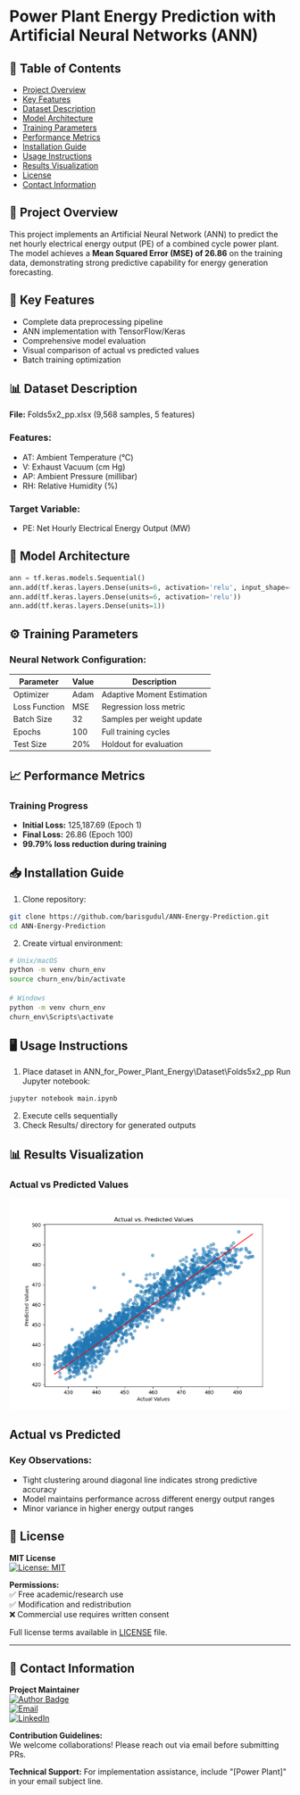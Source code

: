# Power Plant Energy Prediction with Artificial Neural Networks (ANN)

## 📝 Table of Contents
- [Project Overview](#-project-overview)
- [Key Features](#-key-features)
- [Dataset Description](#-dataset-description)
- [Model Architecture](#-model-architecture)
- [Training Parameters](#-training-parameters)
- [Performance Metrics](#-performance-metrics)
- [Installation Guide](#-installation-guide)
- [Usage Instructions](#-usage-instructions)
- [Results Visualization](#-results-visualization)
- [License](#-license)
- [Contact Information](#-contact-information)

## 🌟 Project Overview
This project implements an Artificial Neural Network (ANN) to predict the net hourly electrical energy output (PE) of a combined cycle power plant. The model achieves a **Mean Squared Error (MSE) of 26.86** on the training data, demonstrating strong predictive capability for energy generation forecasting.

## 🚀 Key Features
- Complete data preprocessing pipeline
- ANN implementation with TensorFlow/Keras
- Comprehensive model evaluation
- Visual comparison of actual vs predicted values
- Batch training optimization

## 📊 Dataset Description
**File:** Folds5x2_pp.xlsx (9,568 samples, 5 features)

### Features:
- AT: Ambient Temperature (°C)
- V: Exhaust Vacuum (cm Hg)
- AP: Ambient Pressure (millibar)
- RH: Relative Humidity (%)

### Target Variable:
- PE: Net Hourly Electrical Energy Output (MW)

## 🧠 Model Architecture
```python
ann = tf.keras.models.Sequential()
ann.add(tf.keras.layers.Dense(units=6, activation='relu', input_shape=(X_train.shape[1],)))
ann.add(tf.keras.layers.Dense(units=6, activation='relu'))
ann.add(tf.keras.layers.Dense(units=1))
```
## ⚙️ Training Parameters
### Neural Network Configuration:

| Parameter    | Value  | Description                     |
|--------------|--------|---------------------------------|
| Optimizer    | Adam   | Adaptive Moment Estimation      |
| Loss Function| MSE    | Regression loss metric          |
| Batch Size   | 32     | Samples per weight update       |
| Epochs       | 100    | Full training cycles            |
| Test Size    | 20%    | Holdout for evaluation          |

## 📈 Performance Metrics
### Training Progress

- **Initial Loss:** 125,187.69 (Epoch 1)
- **Final Loss:** 26.86 (Epoch 100)
- **99.79% loss reduction during training**

## 📥 Installation Guide
1. Clone repository:
```bash
git clone https://github.com/barisgudul/ANN-Energy-Prediction.git
cd ANN-Energy-Prediction
```

2. Create virtual environment:
```bash
# Unix/macOS
python -m venv churn_env
source churn_env/bin/activate

# Windows
python -m venv churn_env
churn_env\Scripts\activate
```

## 🖥️ Usage Instructions
1. Place dataset in ANN_for_Power_Plant_Energy\Dataset\Folds5x2_pp
Run Jupyter notebook:
```bash
jupyter notebook main.ipynb
```
2. Execute cells sequentially
3. Check Results/ directory for generated outputs

## 📊 Results Visualization
### Actual vs Predicted Values

![Actual vs Predicted](ANN_for_Power_Plant_Energy/results/actual_vs_predicted.png)

**Actual vs Predicted**
---
### Key Observations:

- Tight clustering around diagonal line indicates strong predictive accuracy
- Model maintains performance across different energy output ranges
- Minor variance in higher energy output ranges

## 📄 License

**MIT License**  
[![License: MIT](https://img.shields.io/badge/License-MIT-yellow.svg)](https://opensource.org/licenses/MIT)

**Permissions:**  
✅ Free academic/research use  
✅ Modification and redistribution  
❌ Commercial use requires written consent  

Full license terms available in [LICENSE](LICENSE) file.

---

## 📧 Contact Information

**Project Maintainer**  
[![Author Badge](https://img.shields.io/badge/Author-barisgudul-blue.svg)]()  
[![Email](https://img.shields.io/badge/Email-mehmetbarisgudul@gmail.com-red.svg)](mailto:mehmetbarisgudul@gmail.com)  
[![LinkedIn](https://img.shields.io/badge/LinkedIn-Profile-informational.svg)](https://linkedin.com/in/mehmet-baris-gudul-1101bg)

**Contribution Guidelines:**  
We welcome collaborations! Please reach out via email before submitting PRs.


**Technical Support:**
For implementation assistance, include "[Power Plant]" in your email subject line.
